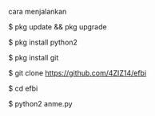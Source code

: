 cara menjalankan

$ pkg update && pkg upgrade

$ pkg install python2

$ pkg install git

$ git clone https://github.com/4ZIZ14/efbi

$ cd efbi

$ python2 anme.py
